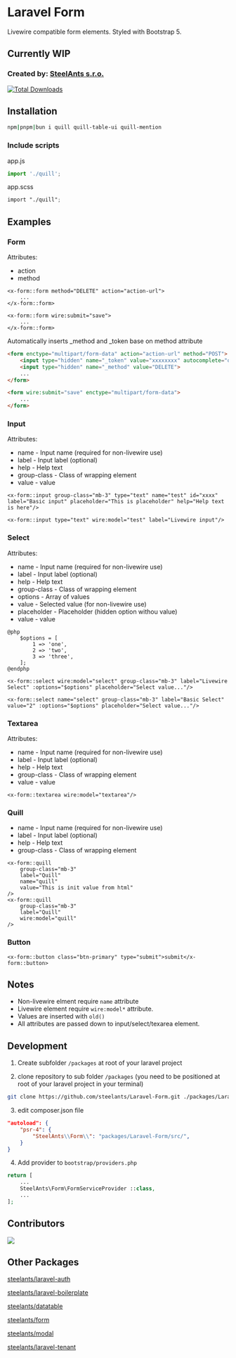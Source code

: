 # Laravel Form

Livewire compatible form elements. Styled with Bootstrap 5.

## Currently WIP

### Created by: [SteelAnts s.r.o.](https://www.steelants.cz/)

[![Total Downloads](https://img.shields.io/packagist/dt/steelants/form.svg?style=flat-square)](https://packagist.org/packages/steelants/form)

## Installation

```bash
npm|pnpm|bun i quill quill-table-ui quill-mention
```

### Include scripts
app.js
```js
import './quill';
```

app.scss
```scss
import "./quill";
```

## Examples

### Form
Attributes:
- action
- method
```blade
<x-form::form method="DELETE" action="action-url">
    ...
</x-form::form>    

<x-form::form wire:submit="save">
    ...
</x-form::form>   
```
Automatically inserts _method and _token base on method attribute
```html
<form enctype="multipart/form-data" action="action-url" method="POST">
    <input type="hidden" name="_token" value="xxxxxxxx" autocomplete="off">    
    <input type="hidden" name="_method" value="DELETE">
    ...
</form>

<form wire:submit="save" enctype="multipart/form-data">
    ...
</form>
```

### Input
Attributes:
- name - Input name (required for non-livewire use)
- label - Input label (optional) 
- help - Help text
- group-class - Class of wrapping element
- value - value

```blade
<x-form::input group-class="mb-3" type="text" name="test" id="xxxx" label="Basic input" placeholder="This is placeholder" help="Help text is here"/>

<x-form::input type="text" wire:model="test" label="Livewire input"/>
```

### Select
Attributes:
- name - Input name (required for non-livewire use)
- label - Input label (optional) 
- help - Help text
- group-class - Class of wrapping element
- options - Array of values
- value - Selected value (for non-livewire use)
- placeholder - Placeholder (hidden option withou value)
- value - value

```blade
@php
    $options = [
        1 => 'one',
        2 => 'two',
        3 => 'three',
    ];
@endphp

<x-form::select wire:model="select" group-class="mb-3" label="Livewire Select" :options="$options" placeholder="Select value..."/>

<x-form::select name="select" group-class="mb-3" label="Basic Select" value="2" :options="$options" placeholder="Select value..."/>

```

### Textarea
Attributes:
- name - Input name (required for non-livewire use)
- label - Input label (optional) 
- help - Help text
- group-class - Class of wrapping element
- value - value

```blade
<x-form::textarea wire:model="textarea"/>
```

### Quill
- name - Input name (required for non-livewire use)
- label - Input label (optional) 
- help - Help text
- group-class - Class of wrapping element

```blade
<x-form::quill
    group-class="mb-3"
    label="Quill"
    name="quill"
    value="This is init value from html"
/>
<x-form::quill 
    group-class="mb-3"
    label="Quill" 
    wire:model="quill" 
/>
```

### Button
```blade
<x-form::button class="btn-primary" type="submit">submit</x-form::button>
```

## Notes
- Non-livewire elment require `name` attribute
- Livewire element require `wire:model*` attribute. 
- Values are inserted with `old()`
- All attributes are passed down to input/select/texarea element. 

## Development

1. Create subfolder `/packages` at root of your laravel project

2. clone repository to sub folder `/packages` (you need to be positioned at root of your laravel project in your terminal)
```bash
git clone https://github.com/steelants/Laravel-Form.git ./packages/Laravel-Form
```

3. edit composer.json file
```json
"autoload": {
	"psr-4": {
		"SteelAnts\\Form\\": "packages/Laravel-Form/src/",
	}
}
```

4. Add provider to `bootstrap/providers.php`
```php
return [
	...
    SteelAnts\Form\FormServiceProvider ::class,
	...
];
```

## Contributors
<a href="https://github.com/steelants/Laravel-Form/graphs/contributors">
  <img src="https://contrib.rocks/image?repo=steelants/Laravel-Form" />
</a>


## Other Packages
[steelants/laravel-auth](https://github.com/steelants/laravel-auth)

[steelants/laravel-boilerplate](https://github.com/steelants/Laravel-Boilerplate)

[steelants/datatable](https://github.com/steelants/Livewire-DataTable)

[steelants/form](https://github.com/steelants/Laravel-Form)

[steelants/modal](https://github.com/steelants/Livewire-Modal)

[steelants/laravel-tenant](https://github.com/steelants/Laravel-Tenant)
